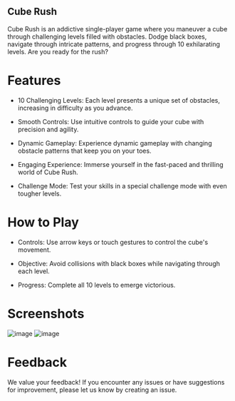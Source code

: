 ## Cube Rush
Cube Rush is an addictive single-player game where you maneuver a cube through challenging levels filled with obstacles. Dodge black boxes, navigate through intricate patterns, and progress through 10 exhilarating levels. Are you ready for the rush?

# Features
- 10 Challenging Levels: Each level presents a unique set of obstacles, increasing in difficulty as you advance.

- Smooth Controls: Use intuitive controls to guide your cube with precision and agility.

- Dynamic Gameplay: Experience dynamic gameplay with changing obstacle patterns that keep you on your toes.

- Engaging Experience: Immerse yourself in the fast-paced and thrilling world of Cube Rush.

- Challenge Mode: Test your skills in a special challenge mode with even tougher levels.

# How to Play
- Controls: Use arrow keys or touch gestures to control the cube's movement.

- Objective: Avoid collisions with black boxes while navigating through each level.

- Progress: Complete all 10 levels to emerge victorious.


# Screenshots 

![image](https://github.com/kshitij1235/cubegame/assets/65331304/627e0431-9a31-4341-b851-67362ca0f2ea)
![image](https://github.com/kshitij1235/cubegame/assets/65331304/23552e60-d35e-4d14-93f8-be5da065f1bd)


# Feedback
We value your feedback! If you encounter any issues or have suggestions for improvement, please let us know by creating an issue.
